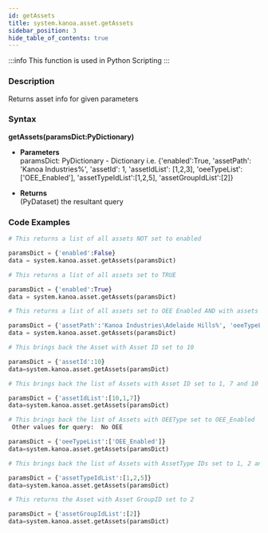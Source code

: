 ```yaml
---
id: getAssets
title: system.kanoa.asset.getAssets
sidebar_position: 3
hide_table_of_contents: true
---
```


:::info
This function is used in Python Scripting
:::

### Description
Returns asset info for given parameters

### Syntax
**getAssets(paramsDict:PyDictionary)**

- **Parameters**  
    paramsDict: PyDictionary - Dictionary i.e. {'enabled':True, 'assetPath': 'Kanoa Industries%', 'assetId': 1, 'assetIdList': [1,2,3], 'oeeTypeList':['OEE_Enabled'], 'assetTypeIdList':[1,2,5], 'assetGroupIdList':[2]}

- **Returns**  
    (PyDataset) the resultant query


### Code Examples

```py
# This returns a list of all assets NOT set to enabled

paramsDict = {'enabled':False}
data = system.kanoa.asset.getAssets(paramsDict)

```

```py
# This returns a list of all assets set to TRUE

paramsDict = {'enabled':True}
data = system.kanoa.asset.getAssets(paramsDict)

```

```py
# This returns a list of all assets set to OEE Enabled AND with assets path set to start with "Kanoa Industries\Adelaide Hills"

paramsDict = {'assetPath':'Kanoa Industries\Adelaide Hills%', 'oeeTypeList': ['OEE_Enabled']}
data = system.kanoa.asset.getAssets(paramsDict)

```

```py
# This brings back the Asset with Asset ID set to 10

paramsDict = {'assetId':10}
data=system.kanoa.asset.getAssets(paramsDict)

```

```py
# This brings back the list of Assets with Asset ID set to 1, 7 and 10

paramsDict = {'assetIdList':[10,1,7]}
data=system.kanoa.asset.getAssets(paramsDict)

```

```py
# This brings back the list of Assets with OEEType set to OEE_Enabled
 Other values for query:  No OEE

paramsDict = {'oeeTypeList':['OEE_Enabled']}
data=system.kanoa.asset.getAssets(paramsDict)

```

```py
# This brings back the list of Assets with AssetType IDs set to 1, 2 and 5

paramsDict = {'assetTypeIdList':[1,2,5]}
data=system.kanoa.asset.getAssets(paramsDict)

```

```py
# This returns the Asset with Asset GroupID set to 2

paramsDict = {'assetGroupIdList':[2]}
data=system.kanoa.asset.getAssets(paramsDict)

```

